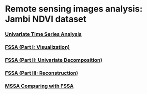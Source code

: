 # Remote sensing images analysis: Jambi NDVI dataset

### [Univariate Time Series Analysis](https://haghbinh.github.io/FSSA_report/Jambi.html)
### [FSSA (Part I: Visualization)](https://haghbinh.github.io/FSSA_report/part_1_visualization.html)
### [FSSA (Part II: Univariate Decomposition)](https://haghbinh.github.io/FSSA_report/part_2_decomposition.html)
### [FSSA (Part III: Reconstruction)](https://haghbinh.github.io/FSSA_report/part_3_reconstruction.html)
### [MSSA Comparing with FSSA](https://haghbinh.github.io/FSSA_report/Jambi4.html)

